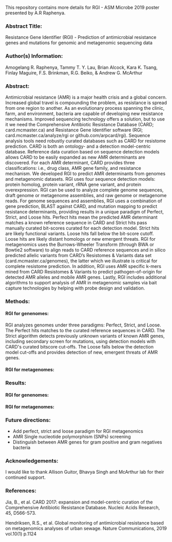 This repository contains more details for RGI - ASM Microbe 2019 poster presented by A.R Raphenya.

### Abstract Title:

Resistance Gene Identifier (RGI) - Prediction of antimicrobial resistance genes and mutations for genomic and metagenomic sequencing data

### Author(s) Information: 

Amogelang R. Raphenya, Tammy T. Y. Lau, Brian Alcock, Kara K. Tsang, Finlay Maguire, F.S. Brinkman, R.G. Beiko, & Andrew G. McArthur

### Abstract:

Antimicrobial resistance (AMR) is a major health crisis and a global concern. Increased global travel is compounding the problem, as resistance is spread from one region to another. As an evolutionary process spanning the clinic, farm, and environment, bacteria are
capable of developing new resistance mechanisms. Improved sequencing technology offers a solution, but to use it we need the Comprehensive Antibiotic Resistance Database (CARD; card.mcmaster.ca) and Resistance Gene Identifier software (RGI; card.mcmaster.ca/analyze/rgi or github.com/arpcard/rgi). Sequence analysis tools need robustly curated databases such as CARD for resistome prediction. CARD is both an ontology- and a detection model-centric database. Reference data curation based on sequence detection models allows CARD to be easily expanded as new AMR determinants are discovered. For each AMR determinant, CARD provides three classifications: i.e., drug class, AMR gene family, and resistance mechanism. We developed RGI to predict AMR determinants from genomes and metagenomic datasets. RGI uses four sequence detection models: protein homolog, protein variant, rRNA gene variant, and protein overexpression. RGI can be used to analyze complete genome sequences, draft genome or metagenome assemblies, and raw genome or metagenome reads. For genome sequences and assemblies, RGI uses a combination of gene prediction, BLAST against CARD, and mutation mapping to predict resistance determinants, providing results in a unique paradigm of Perfect, Strict, and Loose hits. Perfect hits mean the predicted AMR determinant matches a known reference sequence in CARD and Strict hits pass manually curated bit-scores curated for each detection model. Strict hits are likely functional variants. Loose hits fall below the bit-score cutoff. Loose hits are likely distant homologs or new emergent threats. RGI for metagenomics uses the Burrows-Wheeler Transform (through BWA or Bowtie2 software) to align reads to CARD reference sequences and in silico predicted allelic variants from CARD’s Resistomes & Variants data set (card.mcmaster.ca/genomes), the latter which we illustrate is critical for complete resistome prediction. In addition, RGI uses AMR specific k-mers mined from CARD Resistomes & Variants to predict pathogen-of-origin for detected AMR alleles and mobile AMR genes. Lastly, RGI includes additional algorithms to support analysis of AMR in metagenomic samples via bait capture technologies by helping with probe design and validation.

### Methods:

#### RGI for genenomes:

RGI analyzes genomes under three paradigms: Perfect, Strict, and Loose. The Perfect hits matches to the curated reference sequences in CARD. The Strict algorithm detects previously unknown variants of known AMR genes, including secondary screen for mutations, using detection models with CARD's curated bitscore cut-offs. The Loose falls below the detection model cut-offs and provides detection of new, emergent threats of AMR genes.

#### RGI for metagenomes:



### Results:

#### RGI for genenomes:

#### RGI for metagenomes:

### Future directions:

- Add perfect, strict and loose paradigm for RGI metagenomics
- AMR Single nucleotide polymorphism (SNPs) screening
- Distinguish between AMR genes for gram positive and gram negatives bacteria

### Acknowledgements:

I would like to thank Allison Guitor, Bhavya Singh and McArthur lab for their continued support.

### References:

Jia, B., et al. CARD 2017: expansion and model-centric curation of the Comprehensive Antibiotic Resistance Database. 
Nucleic Acids Research, 45, D566-573.

Hendriksen, R.S., et al. Global monitoring of antimicrobial resistance based on metagenomics analyses of urban sewage. 
Nature Communications, 2019 vol.10(1) p.1124

